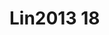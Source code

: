 <a name="material" />

# Lin2013 18
<script type="application/ld+json">
  {
    "@context": "https://schema.org/",
    "@type": "ChemicalSubstance",
    "http://purl.org/dc/terms/conformsTo":
      {
        "@type": "CreativeWork",
        "@id": "https://bioschemas.org/profiles/ChemicalSubstance/0.4-RELEASE/"
      },
    "@id": "https://egonw.github.io/nanowiki/nanowiki465.html#material",
    "name": "Lin2013 18",
    "sameAs: "http://127.0.0.1/mediawiki/index.php/Special:URIResolver/Lin2013_18"
  }
</script>

